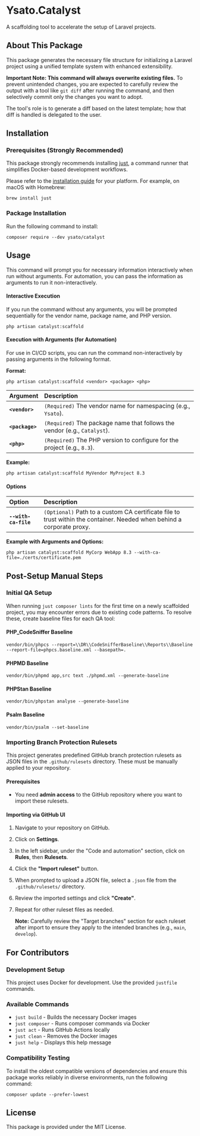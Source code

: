 # Ysato.Catalyst

A scaffolding tool to accelerate the setup of Laravel projects.

## About This Package

This package generates the necessary file structure for initializing a Laravel project using a unified template system with enhanced extensibility.

**Important Note: This command will always overwrite existing files.**
To prevent unintended changes, you are expected to carefully review the output with a tool like `git diff` after running the command, and then selectively commit only the changes you want to adopt.

The tool's role is to generate a diff based on the latest template; how that diff is handled is delegated to the user.

## Installation

### Prerequisites (Strongly Recommended)

This package strongly recommends installing [just](https://github.com/casey/just), a command runner that simplifies Docker-based development workflows.

Please refer to the [installation guide](https://github.com/casey/just?tab=readme-ov-file#packages) for your platform. For example, on macOS with Homebrew:

```shell
brew install just
```

### Package Installation

Run the following command to install:

```shell
composer require --dev ysato/catalyst
```

## Usage

This command will prompt you for necessary information interactively when run without arguments. For automation, you can pass the information as arguments to run it non-interactively.

#### Interactive Execution

If you run the command without any arguments, you will be prompted sequentially for the vendor name, package name, and PHP version.

```shell
php artisan catalyst:scaffold
```

#### Execution with Arguments (for Automation)

For use in CI/CD scripts, you can run the command non-interactively by passing arguments in the following format.

**Format:**
```shell
php artisan catalyst:scaffold <vendor> <package> <php>
```

| Argument | Description |
| :--- | :--- |
| **`<vendor>`** | `(Required)` The vendor name for namespacing (e.g., `Ysato`). |
| **`<package>`** | `(Required)` The package name that follows the vendor (e.g., `Catalyst`). |
| **`<php>`** | `(Required)` The PHP version to configure for the project (e.g., `8.3`). |

**Example:**
```shell
php artisan catalyst:scaffold MyVendor MyProject 8.3
```

#### Options

| Option | Description |
| :--- | :--- |
| **`--with-ca-file`** | `(Optional)` Path to a custom CA certificate file to trust within the container. Needed when behind a corporate proxy. |

**Example with Arguments and Options:**
```shell
php artisan catalyst:scaffold MyCorp WebApp 8.3 --with-ca-file=./certs/certificate.pem
```

## Post-Setup Manual Steps

### Initial QA Setup

When running `just composer lints` for the first time on a newly scaffolded project, you may encounter errors due to existing code patterns. To resolve these, create baseline files for each QA tool:

#### PHP_CodeSniffer Baseline
```shell
vendor/bin/phpcs --report=\\DR\\CodeSnifferBaseline\\Reports\\Baseline --report-file=phpcs.baseline.xml --basepath=.
```

#### PHPMD Baseline
```shell
vendor/bin/phpmd app,src text ./phpmd.xml --generate-baseline
```

#### PHPStan Baseline
```shell
vendor/bin/phpstan analyse --generate-baseline
```

#### Psalm Baseline
```shell
vendor/bin/psalm --set-baseline
```

### Importing Branch Protection Rulesets

This project generates predefined GitHub branch protection rulesets as JSON files in the `.github/rulesets` directory. These must be manually applied to your repository.

#### Prerequisites
* You need **admin access** to the GitHub repository where you want to import these rulesets.

#### Importing via GitHub UI
1.  Navigate to your repository on GitHub.
2.  Click on **Settings**.
3.  In the left sidebar, under the "Code and automation" section, click on **Rules**, then **Rulesets**.
4.  Click the **"Import ruleset"** button.
5.  When prompted to upload a JSON file, select a `.json` file from the `.github/rulesets/` directory.
6.  Review the imported settings and click **"Create"**.
7.  Repeat for other ruleset files as needed.

    **Note:** Carefully review the "Target branches" section for each ruleset after import to ensure they apply to the intended branches (e.g., `main`, `develop`).

## For Contributors

### Development Setup
This project uses Docker for development. Use the provided `justfile` commands.

### Available Commands
- `just build` - Builds the necessary Docker images
- `just composer` - Runs composer commands via Docker
- `just act` - Runs GitHub Actions locally
- `just clean` - Removes the Docker images
- `just help` - Displays this help message

### Compatibility Testing
To install the oldest compatible versions of dependencies and ensure this package works reliably in diverse environments, run the following command:
```shell
composer update --prefer-lowest
```

## License

This package is provided under the MIT License.
